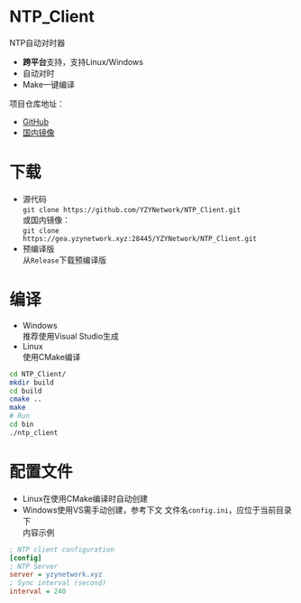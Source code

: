 # NTP_Client
NTP自动对时器
- **跨平台**支持，支持Linux/Windows
- 自动对时
- Make一键编译

项目仓库地址：  
- [GitHub](https://github.com/YZYMC/NTP_Client/)
- [国内镜像](https://gea.yzynetwork.xyz:28445/YZYNetwork/NTP_Client)

# 下载
- 源代码  
`git clone https://github.com/YZYNetwork/NTP_Client.git`  
或国内镜像：  
`git clone https://gea.yzynetwork.xyz:28445/YZYNetwork/NTP_Client.git`  
- 预编译版  
从`Release`下载预编译版

# 编译
- Windows  
推荐使用Visual Studio生成
- Linux  
使用CMake编译
```bash
cd NTP_Client/
mkdir build
cd build
cmake ..
make
# Run
cd bin
./ntp_client
```
# 配置文件
- Linux在使用CMake编译时自动创建
- Windows使用VS需手动创建，参考下文
文件名`config.ini`，应位于当前目录下  
内容示例  
```ini
; NTP client configuration
[config]
; NTP Server
server = yzynetwork.xyz
; Sync interval (second)
interval = 240
```